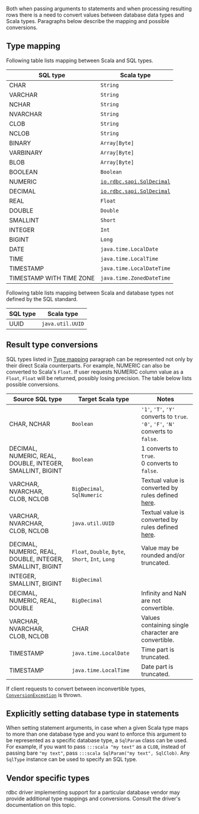 <!---
 ! Copyright 2016-2017 rdbc contributors
 !
 ! Licensed under the Apache License, Version 2.0 (the "License");
 ! you may not use this file except in compliance with the License.
 ! You may obtain a copy of the License at
 !
 !     http://www.apache.org/licenses/LICENSE-2.0
 !
 ! Unless required by applicable law or agreed to in writing, software
 ! distributed under the License is distributed on an "AS IS" BASIS,
 ! WITHOUT WARRANTIES OR CONDITIONS OF ANY KIND, either express or implied.
 ! See the License for the specific language governing permissions and
 ! limitations under the License. 
 -->

Both when passing arguments to statements and when processing resulting rows
there is a need to convert values between database data types and Scala types.
Paragraphs below describe the mapping and possible conversions.

## Type mapping

Following table lists mapping between Scala and SQL types.

| SQL type                  | Scala type   |
|---------------------------|--------------|
| CHAR                      | `String`     |
| VARCHAR                   | `String`     |
| NCHAR                     | `String`     |
| NVARCHAR                  | `String`     |
| CLOB                      | `String`     |
| NCLOB                     | `String`     |
| BINARY                    | `Array[Byte]`|
| VARBINARY                 | `Array[Byte]`|
| BLOB                      | `Array[Byte]`|
| BOOLEAN                   | `Boolean`|
| NUMERIC                   | [`io.rdbc.sapi.SqlDecimal`]({{scaladocRoot}}/io/rdbc/sapi/SqlDecimal$.html)|
| DECIMAL                   | [`io.rdbc.sapi.SqlDecimal`]({{scaladocRoot}}/io/rdbc/sapi/SqlDecimal$.html)|
| REAL                      | `Float`|
| DOUBLE                    | `Double`|
| SMALLINT                  | `Short`|
| INTEGER                   | `Int`|
| BIGINT                    | `Long`|
| DATE                      | `java.time.LocalDate`|
| TIME                      | `java.time.LocalTime`|
| TIMESTAMP                 | `java.time.LocalDateTime` |
| TIMESTAMP WITH TIME ZONE  | `java.time.ZonedDateTime`|

Following table lists mapping between Scala and database types not defined
by the SQL standard.

| SQL type | Scala type        |
|----------|-------------------|
| UUID     | `java.util.UUID`  |


## Result type conversions

SQL types listed in [Type mapping](#type-mapping) paragraph can be represented 
not only by their direct Scala counterparts. For example, NUMERIC can also be
converted to Scala's `Float`. If user requests NUMERIC column value as a `Float`,
`Float` will be returned, possibly losing precision. The table below lists possible
conversions.

| Source SQL type | Target Scala type | Notes |
|-----------------|-------------------|-------|
| CHAR, NCHAR | `Boolean` | `'1'`, `'T'`, `'Y'` converts to `true`.<br>`'0'`, `'F'`, `'N'` converts to `false`.
| DECIMAL, NUMERIC, REAL, DOUBLE, INTEGER, SMALLINT, BIGINT | `Boolean` | 1 converts to `true`.<br>0 converts to `false`.
| VARCHAR, NVARCHAR,<br>CLOB, NCLOB | `BigDecimal`, `SqlNumeric` | Textual value is converted by rules defined [here](https://docs.oracle.com/javase/8/docs/api/java/math/BigDecimal.html#BigDecimal-java.lang.String-).
| VARCHAR, NVARCHAR,<br>CLOB, NCLOB | `java.util.UUID` | Textual value is converted by rules defined [here](https://docs.oracle.com/javase/8/docs/api/java/util/UUID.html#fromString-java.lang.String-).
| DECIMAL, NUMERIC, REAL, DOUBLE, INTEGER, SMALLINT, BIGINT | `Float`, `Double`, `Byte`, `Short`, `Int`, `Long` | Value may be rounded and/or truncated.
| INTEGER, SMALLINT, BIGINT  | `BigDecimal` |
| DECIMAL, NUMERIC, REAL, DOUBLE  | `BigDecimal` | Infinity and NaN are not convertible.
| VARCHAR, NVARCHAR,<br>CLOB, NCLOB | CHAR | Values containing single character are convertible.
| TIMESTAMP | `java.time.LocalDate` | Time part is truncated.
| TIMESTAMP | `java.time.LocalTime` | Date part is truncated.

If client requests to convert between inconvertible types,
[`ConversionException`]({{scaladocRoot}}/io/rdbc/api/exceptions/ConversionException.html)
is thrown.

## Explicitly setting database type in statements

When setting statement arguments, in case when a given Scala type maps to more
than one database type and you want to enforce this argument to be represented
as a specific database type, a `SqlParam` class can be used. For example, if
you want to pass `:::scala "my text"` as a `CLOB`, instead of passing bare `"my text"`, 
pass `:::scala SqlParam("my text", SqlClob)`. Any `SqlType` instance can be used to specify
an SQL type.

## Vendor specific types

rdbc driver implementing support for a particular database vendor may provide
additional type mappings and conversions. Consult the driver's documentation
on this topic.

